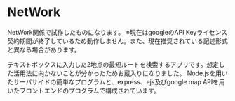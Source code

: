 # NetWork
NetWork関係で試作したものになります。
※現在はgoogleのAPI Keyライセンス契約期間が終了しているため動作しません。また、現在推奨されている記述形式と異なる場合があります。

テキストボックスに入力した2地点の最短ルートを検索するアプリです。想定した活用法に向かないことが分かったためお蔵入りになりました。
Node.jsを用いたサーバサイドの簡単なプログラムと、express、ejs及びgoogle map APIを用いたフロントエンドのプログラムで構成されています。
